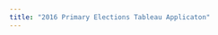 ```yaml
---
title: "2016 Primary Elections Tableau Applicaton"
---
```

<script>
top.window.location = 'http://danmalter.github.io/tableau/2016primary_elections';
</script>
